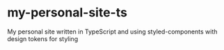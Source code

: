 # my-personal-site-ts

My personal site written in TypeScript and using styled-components with design tokens for styling
